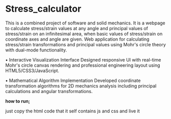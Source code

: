 # Stress_calculator
 This is a combined project of software and solid mechanics. It is a webpage to calculate stress/strain values at any angle and principal values of stress/strain on an infinitesimal area, when basic values of stress/strain on coordinate axes and angle are given.
 Web application for calculating stress/strain transformations and principal values using Mohr's circle theory with dual-mode functionality.
 
• Interactive Visualization Interface
Designed responsive UI with real-time Mohr's circle canvas rendering and professional engineering layout using HTML5/CSS3/JavaScript.

• Mathematical Algorithm Implementation
Developed coordinate transformation algorithms for 2D mechanics analysis including principal calculations and angular transformations.

**how to run;**

just copy the html code that it self contains js and css 
and live it
 
